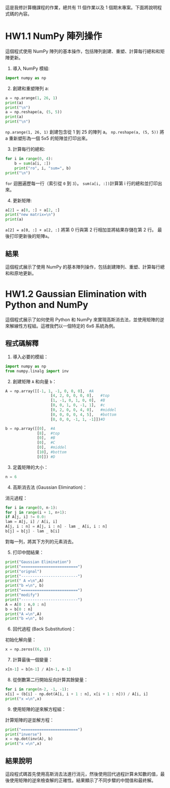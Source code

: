 這是我修計算機課程的作業，總共有 11 個作業以及 1 個期末專案。下面將說明程式碼的內容。

# HW1.1 NumPy 陣列操作

這個程式使用 NumPy 陣列的基本操作，包括陣列創建、重塑、計算每行總和和矩陣更新。

1. 導入 NumPy 模組:

```python
import numpy as np
```

2. 創建和重塑陣列 a:

```python
a = np.arange(1, 26, 1)
print(a)
print("\n")
a = np.reshape(a, (5, 5))
print(a)
print("\n")
```

`np.arange(1, 26, 1)` 創建包含從 1 到 25 的陣列 a。
`np.reshape(a, (5, 5))` 將 a 重新塑形為一個 5x5 的矩陣並打印出來。

3. 計算每行的總和:

```python
for i in range(0, 4):
    b = sum(a[i, :])
    print("ro", i, "sum=", b)
print("\n")
```

`for` 迴圈遍歷每一行（索引從 `0` 到 `3`）。
`sum(a[i, :])`計算第 i 行的總和並打印出來。

4. 更新矩陣:

```python
a[2] = a[0, :] + a[2, :]
print("new matrix=\n")
print(a)
```

`a[2] = a[0, :] + a[2, :]` 將第 0 行與第 2 行相加並將結果存儲在第 2 行。
最後打印更新後的矩陣`a`。

## 結果

這個程式展示了使用 NumPy 的基本陣列操作，包括創建陣列、重塑、計算每行總和和原地更新。

# HW1.2 Gaussian Elimination with Python and NumPy

這個程式展示了如何使用 Python 和 NumPy 來實現高斯消去法，並使用矩陣的逆來解線性方程組。這裡我們以一個特定的 6x6 系統為例。

## 程式碼解釋

1. 導入必要的模組：

```python
import numpy as np
from numpy.linalg import inv
```

2. 創建矩陣 `A` 和向量 `b`：

```python
A = np.array([[-1, 1, -1, 0, 0, 0],  #A
                    [4, 2, 0, 0, 0, 0],   #top
                    [1, -1, 0, 1, 0, 0],  #B
                    [0, 0, 1, 0, -1, 1],  #c
                    [0, 2, 0, 0, 4, 0],   #middel
                    [0, 0, 0, 0, 4, 5],   #bottom
                    [0, 0, 0, -1, 1, -1]])#D

b = np.array([[0],  #A
              [8],  #top
              [0],  #B
              [0],  #C
              [0],  #middel
              [10], #bottom
              [0]]) #D
```

3. 定義矩陣的大小：

```python
n = 6
```

4. 高斯消去法 (Gaussian Elimination)：

消元過程：

```python
for i in range(0, n-1):
for j in range(i + 1, n+1):
if A[j, i] != 0.0:
lam = A[j, i] / A[i, i]
A[j, i : n] = A[j, i : n] - lam _ A[i, i : n]
b[j] = b[j] - lam _ b[i]
```

對每一列，將其下方列的元素消去。

5. 打印中間結果：

```python
print("Gaussian Elimination")
print("=========================")
print("orignal")
print("-------------------------")
print(" A =\n",A)
print("b =\n", b)
print("=========================")
print("modify")
print("-------------------------")
A = A[0 : n,0 : n]
b = b[0 : n]
print("A =\n",A)
print("b =\n", b)
```

6. 回代過程 (Back Substitution)：

初始化解向量：

```python
x = np.zeros((6, 1))
```

7. 計算最後一個變量：

```python
x[n-1] = b[n-1] / A[n-1, n-1]
```

8. 從倒數第二行開始反向計算其餘變量：

```python
for i in range(n-2, -1, -1):
x[i] = (b[i] - np.dot(A[i, i + 1 : n], x[i + 1 : n])) / A[i, i]
print("x =\n",x)
```

9. 使用矩陣的逆來解方程組：

計算矩陣的逆並解方程：

```python
print("=========================")
print("inverse")
x = np.dot(inv(A), b)
print("x =\n",x)
```

## 結果說明

這段程式碼首先使用高斯消去法進行消元，然後使用回代過程計算未知數的值，最後使用矩陣的逆來檢查解的正確性。結果顯示了不同步驟的中間值和最終解。
